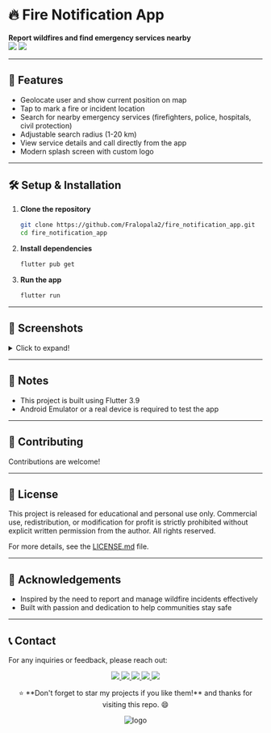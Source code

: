 <div align="center>
  <img src="assets/images/logo.png" alt="Fire Notification App Logo" width="120" />
  <h1>🔥 Fire Notification App</h1>
  <p>
    <b>Report wildfires and find emergency services nearby</b><br>
    <img src="https://img.shields.io/badge/Flutter-3.9-blue?logo=flutter" />
    <img src="https://img.shields.io/badge/Platform-Android-green?logo=android" />
  </p>
</div>

---

## 🚀 Features

- Geolocate user and show current position on map
- Tap to mark a fire or incident location
- Search for nearby emergency services (firefighters, police, hospitals, civil protection)
- Adjustable search radius (1-20 km)
- View service details and call directly from the app
- Modern splash screen with custom logo

---

## 🛠️ Setup & Installation

1. **Clone the repository**
   ```sh
   git clone https://github.com/Fralopala2/fire_notification_app.git
   cd fire_notification_app
   ```
2. **Install dependencies**
   ```sh
   flutter pub get
   ```
3. **Run the app**
   ```sh
   flutter run
   ```

---

## 📱 Screenshots

<details>
  <summary>Click to expand!</summary>
  
  ### Splash Screen
  <img width="417" height="900" alt="splash" src="https://github.com/user-attachments/assets/cd42cdf2-d91e-4203-91a4-7b3acb0b13bc" />

  ### Home Screen
  <img width="413" height="904" alt="home" src="https://github.com/user-attachments/assets/f146e865-aa7d-46f6-ab74-9bbfae2c1e84" />

  ### Map Screen
  <img width="423" height="903" alt="map" src="https://github.com/user-attachments/assets/eb2cb3c9-df33-43fb-b6be-1d70c1305c1d" />

  ### Service Details
  <img width="419" height="904" alt="details" src="https://github.com/user-attachments/assets/403b503f-0373-4a1f-b110-2d4ed0fbe6cf" />

</details>

---

## 📝 Notes

- This project is built using Flutter 3.9
- Android Emulator or a real device is required to test the app

---

## 🤝 Contributing

Contributions are welcome!

---

## 📄 License

This project is released for educational and personal use only. Commercial use, redistribution, or modification for profit is strictly prohibited without explicit written permission from the author. All rights reserved.

For more details, see the [LICENSE.md](LICENSE.md) file.

---

## 🔗 Acknowledgements

- Inspired by the need to report and manage wildfire incidents effectively
- Built with passion and dedication to help communities stay safe

---

## 📞 Contact

For any inquiries or feedback, please reach out:

<div align="center" dir="auto">
  <p dir="auto">
    <a href="https://www.linkedin.com/in/fmlalinked/" rel="nofollow">
      <img src="https://custom-icon-badges.demolab.com/badge/LinkedIn-0A66C2?logo=linkedin-white&logoColor=fff">
    </a>
    <a href="mailto:pacoaldev@gmail.com" rel="nofollow">
      <img src="https://img.shields.io/badge/Gmail-D14836?logo=gmail&logoColor=white">
    </a>
    <a href="https://github.com/Fralopala2/mi-portfolio" rel="nofollow">
      <img src="https://img.shields.io/website-up-down-green-red/http/shields.io.svg">
    </a>
    <a href="https://discord.com/users/Melburnia#6832" rel="nofollow">
      <img src="https://img.shields.io/badge/Discord-%235865F2.svg?&logo=discord&logoColor=white">
    </a>
    <a href="https://www.instagram.com/pac0l0pez/" rel="nofollow">
      <img src="https://img.shields.io/badge/Instagram-%23E4405F.svg?logo=Instagram&logoColor=white">
    </a>
  </p>
</div>  

<p align="center">
⭐ **Don't forget to star my projects if you like them!** and thanks for visiting this repo. 😄
</p>

<p align="center">
<img src="https://github.com/user-attachments/assets/a8851d3c-6fc1-4a68-a0e4-256b0bc7adc9" alt="logo">
</p>
